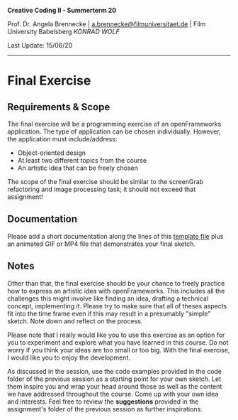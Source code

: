 <!-- ---  
title: Creative Coding II
author: Angela Brennecke
affiliation: Film University Babelsberg KONRAD WOLF
date: Summer term 20
---   -->
**Creative Coding II - Summerterm 20**

Prof. Dr. Angela Brennecke | a.brennecke@filmuniversitaet.de | Film University Babelsberg *KONRAD WOLF*

Last Update: 15/06/20

---

# Final Exercise

## Requirements & Scope
The final exercise will be a programming exercise of an openFrameworks application. The type of application can be chosen individually. However, the application must include/address:
  * Object-oriented design
  * At least two different topics from the course
  * An artistic idea that can be freely chosen 

The scope of the final exercise should be similar to the screenGrab refactoring and image processing task; it should not exceed that assignment! 

## Documentation 

Please add a short documentation along the lines of this [template file](https://github.com/ctechfilmuniversity/ctechfilmuniversity.github.io/blob/master/__content/template_post.md) plus an animated GIF or MP4 file that demonstrates your final sketch.

## Notes 

Other than that, the final exercise should be your chance to freely practice how to express an artistic idea with openFrameworks. This includes all the challenges this might involve like finding an idea, drafting a technical concept, implementing it. Please try to make sure that all of theses aspects fit into the time frame even if this may result in a presumably "simple" sketch. Note down and reflect on the process.

Please note that I really would like you to use this exercise as an option for you to experiment and explore what you have learned in this course. Do not worry if you think your ideas are too small or too big. With the final exercise, I would like you to enjoy the development. 

As discussed in the session, use the code examples provided in the code folder of the previous session as a starting point for your own sketch. Let them inspire you and wrap your head around those as well as the content we have addressed throughout the course. Come up with your own idea and interests. Feel free to review the **suggestions** provided in the assignment's folder of the previous session as further inspirations.


